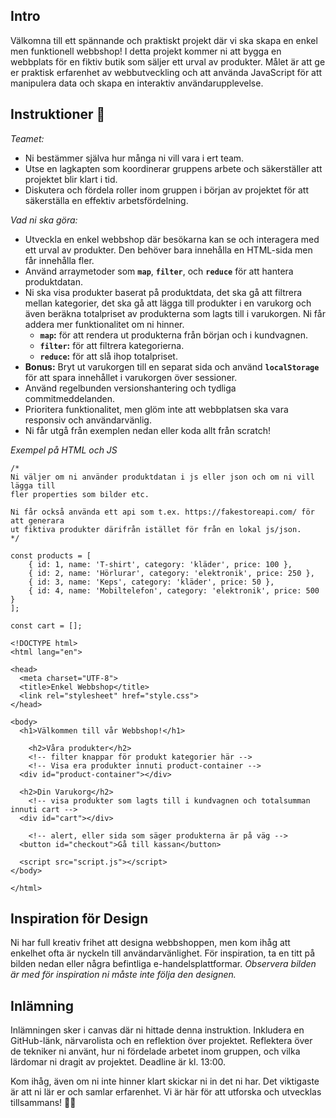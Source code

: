 ## **Intro**

Välkomna till ett spännande och praktiskt projekt där vi ska skapa en enkel men funktionell webbshop! I detta projekt kommer ni att bygga en webbplats för en fiktiv butik som säljer ett urval av produkter. Målet är att ge er praktisk erfarenhet av webbutveckling och att använda JavaScript för att manipulera data och skapa en interaktiv användarupplevelse.

## **Instruktioner** 👋

*Teamet:*
* Ni bestämmer själva hur många ni vill vara i ert team.
* Utse en lagkapten som koordinerar gruppens arbete och säkerställer att projektet blir klart i tid.
* Diskutera och fördela roller inom gruppen i början av projektet för att säkerställa en effektiv arbetsfördelning.

*Vad ni ska göra:*
- Utveckla en enkel webbshop där besökarna kan se och interagera med ett urval av produkter. Den behöver bara innehålla en HTML-sida men får innehålla fler.
- Använd arraymetoder som **`map`**, **`filter`**, och **`reduce`** för att hantera produktdatan.
- Ni ska visa produkter baserat på produktdata, det ska gå att filtrera mellan kategorier, det ska gå att lägga till produkter i en varukorg och även beräkna totalpriset av produkterna som lagts till i varukorgen. Ni får addera mer funktionalitet om ni hinner.
    - **`map`:** för att rendera ut produkterna från början och i kundvagnen.
    - **`filter`:** för att filtrera kategorierna.
    - **`reduce`:** för att slå ihop totalpriset.
- **Bonus:** Bryt ut varukorgen till en separat sida och använd **`localStorage`** för att spara innehållet i varukorgen över sessioner.
- Använd regelbunden versionshantering och tydliga commitmeddelanden. 
- Prioritera funktionalitet, men glöm inte att webbplatsen ska vara responsiv och användarvänlig.
- Ni får utgå från exemplen nedan eller koda allt från scratch!

*Exempel på HTML och JS*
```
/* 
Ni väljer om ni använder produktdatan i js eller json och om ni vill lägga till 
fler properties som bilder etc.

Ni får också använda ett api som t.ex. https://fakestoreapi.com/ för att generara
ut fiktiva produkter därifrån istället för från en lokal js/json.
*/

const products = [
    { id: 1, name: 'T-shirt', category: 'kläder', price: 100 },
    { id: 2, name: 'Hörlurar', category: 'elektronik', price: 250 },
    { id: 3, name: 'Keps', category: 'kläder', price: 50 },
    { id: 4, name: 'Mobiltelefon', category: 'elektronik', price: 500 }
];

const cart = [];
```
```
<!DOCTYPE html>
<html lang="en">

<head>
  <meta charset="UTF-8">
  <title>Enkel Webbshop</title>
  <link rel="stylesheet" href="style.css">
</head>

<body>
  <h1>Välkommen till vår Webbshop!</h1>
	  
	<h2>Våra produkter</h2>
	<!-- filter knappar för produkt kategorier här -->
	<!-- Visa era produkter innuti product-container -->
  <div id="product-container"></div>

  <h2>Din Varukorg</h2>
	<!-- visa produkter som lagts till i kundvagnen och totalsumman innuti cart -->
  <div id="cart"></div>
	
	<!-- alert, eller sida som säger produkterna är på väg -->
  <button id="checkout">Gå till kassan</button>
	
  <script src="script.js"></script>
</body>

</html>
```
## **Inspiration för Design**

Ni har full kreativ frihet att designa webbshoppen, men kom ihåg att enkelhet ofta är nyckeln till användarvänlighet. För inspiration, ta en titt på bilden nedan eller några befintliga e-handelsplattformar. *Observera bilden är med för inspiration ni måste inte följa den designen.*

## **Inlämning**

Inlämningen sker i canvas där ni hittade denna instruktion. Inkludera en GitHub-länk, närvarolista och en reflektion över projektet. Reflektera över de tekniker ni använt, hur ni fördelade arbetet inom gruppen, och vilka lärdomar ni dragit av projektet. Deadline är kl. 13:00.

Kom ihåg, även om ni inte hinner klart skickar ni in det ni har. Det viktigaste är att ni lär er och samlar erfarenhet. Vi är här för att utforska och utvecklas tillsammans! 💫🚀
